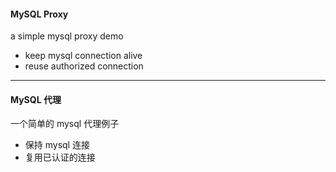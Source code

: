#### MySQL Proxy

a simple mysql proxy demo

* keep mysql connection alive
* reuse authorized connection

---------------------

#### MySQL 代理

一个简单的 mysql 代理例子

* 保持 mysql 连接
* 复用已认证的连接